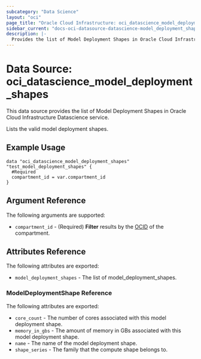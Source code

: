 ```yaml
---
subcategory: "Data Science"
layout: "oci"
page_title: "Oracle Cloud Infrastructure: oci_datascience_model_deployment_shapes"
sidebar_current: "docs-oci-datasource-datascience-model_deployment_shapes"
description: |-
  Provides the list of Model Deployment Shapes in Oracle Cloud Infrastructure Data Science service
---
```


# Data Source: oci_datascience_model_deployment_shapes
This data source provides the list of Model Deployment Shapes in Oracle Cloud Infrastructure Datascience service.

Lists the valid model deployment shapes.

## Example Usage

```hcl
data "oci_datascience_model_deployment_shapes" "test_model_deployment_shapes" {
  #Required
  compartment_id = var.compartment_id
}
```

## Argument Reference

The following arguments are supported:

* `compartment_id` - (Required) <b>Filter</b> results by the [OCID](https://docs.cloud.oracle.com/iaas/Content/General/Concepts/identifiers.htm) of the compartment.


## Attributes Reference

The following attributes are exported:

* `model_deployment_shapes` - The list of model_deployment_shapes.

### ModelDeploymentShape Reference

The following attributes are exported:

* `core_count` - The number of cores associated with this model deployment shape.
* `memory_in_gbs` - The amount of memory in GBs associated with this model deployment shape.
* `name` - The name of the model deployment shape.
* `shape_series` - The family that the compute shape belongs to. 
